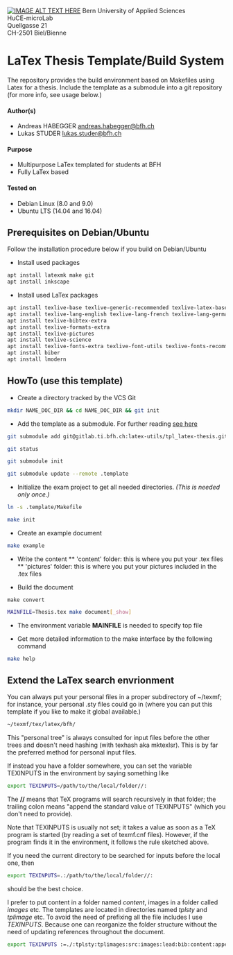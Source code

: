 <a href="http://www.ti.bfh.ch/bachelor/mikro_und_medizintechnik.html" target="_blank"><img src="https://www.bfh.ch/fileadmin/images/newsmeldungen/2013/BFH_Logo_C_en_100_RGB.png" alt="IMAGE ALT TEXT HERE"/></a>
Bern University of Applied Sciences </br>
HuCE-microLab </br>
Quellgasse 21 </br>
CH-2501 Biel/Bienne </br>


# LaTex Thesis Template/Build System
The repository provides the build environment based on Makefiles using Latex for a thesis.
Include the template as a submodule into a git repository (for more info, see usage below.)

#### Author(s)
* Andreas HABEGGER <andreas.habegger@bfh.ch>
* Lukas STUDER <lukas.studer@bfh.ch>

#### Purpose
* Multipurpose LaTex templated for students at BFH
* Fully LaTex based

#### Tested on
* Debian Linux (8.0 and 9.0)
* Ubuntu LTS (14.04 and 16.04)


## Prerequisites on Debian/Ubuntu
Follow the installation procedure below if you build on Debian/Ubuntu

* Install used packages
```bash
apt install latexmk make git
apt install inkscape
```

* Install used LaTex packages
```bash
apt install texlive-base texlive-generic-recommended texlive-latex-base texlive-latex-extra texlive-extra-utils
apt install texlive-lang-english texlive-lang-french texlive-lang-german
apt install texlive-bibtex-extra
apt install texlive-formats-extra
apt install texlive-pictures
apt install texlive-science
apt install texlive-fonts-extra texlive-font-utils texlive-fonts-recommended
apt install biber
apt install lmodern
```

## HowTo (use this template)

* Create a directory tracked by the VCS Git
```bash
mkdir NAME_DOC_DIR && cd NAME_DOC_DIR && git init
```

* Add the template as a submodule. For further reading [see here](https://git-scm.com/book/en/v2/Git-Tools-Submodules)
```bash
git submodule add git@gitlab.ti.bfh.ch:latex-utils/tpl_latex-thesis.git .template
```
```bash
git status
```
```bash
git submodule init
```
```bash
git submodule update --remote .template
```

* Initialize the exam project to get all needed directories. *(This is needed only once.)*
```bash
ln -s .template/Makefile
```
```bash
make init
```

* Create an example document
```bash
make example
```

* Write the content
** 'content' folder: this is where you put your .tex files
** 'pictures' folder: this is where you put your pictures included in the .tex files


* Build the document
```
make convert
```
```bash
MAINFILE=Thesis.tex make document[_show]
```
* The environment variable **MAINFILE** is needed to specify top file


* Get more detailed information to the make interface by the following command
```bash
make help
```



## Extend the LaTex search envrionment
You can always put your personal files in a proper subdirectory of ~/texmf; for instance, your personal .sty files could go in (where you can put this template if you like to make it global available.)

```bash
~/texmf/tex/latex/bfh/
```
This "personal tree" is always consulted for input files before the other trees and doesn't need hashing (with texhash aka mktexlsr). This is by far the preferred method for personal input files.

If instead you have a folder somewhere, you can set the variable TEXINPUTS in the environment by saying something like

```bash
export TEXINPUTS=/path/to/the/local/folder//:
```
The **//** means that TeX programs will search recursively in that folder; the trailing colon means "append the standard value of TEXINPUTS" (which you don't need to provide).

Note that TEXINPUTS is usually not set; it takes a value as soon as a TeX program is started (by reading a set of texmf.cnf files). However, if the program finds it in the environment, it follows the rule sketched above.

If you need the current directory to be searched for inputs before the local one, then

```bash
export TEXINPUTS=.:/path/to/the/local/folder//:
```
should be the best choice.

I prefer to put content in a folder named *content*, images in a folder called *images* etc. The templates are located in directories named *tplsty* and *tplimage* etc. To avoid the need of prefixing all the file includes I use *TEXINPUTS*. Because one can reorganize the folder structure without the need of updating references throughout the document.
```bash
export TEXINPUTS :=./:tplsty:tplimages:src:images:lead:bib:content:appendix
```


